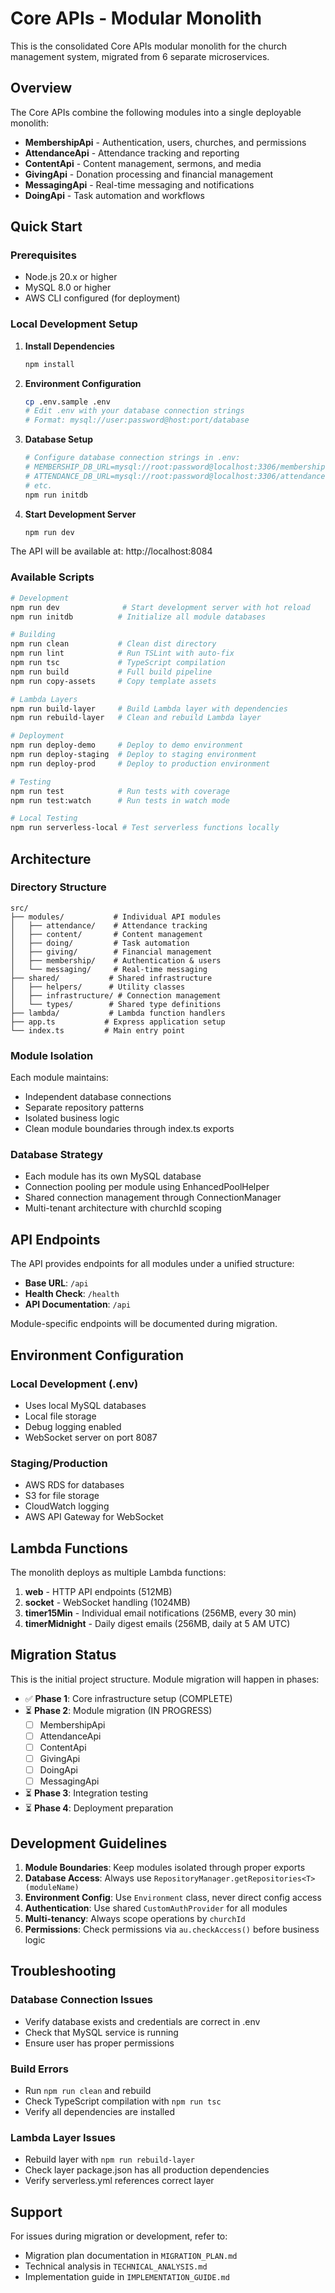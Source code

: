 # Core APIs - Modular Monolith

This is the consolidated Core APIs modular monolith for the church management system, migrated from 6 separate microservices.

## Overview

The Core APIs combine the following modules into a single deployable monolith:
- **MembershipApi** - Authentication, users, churches, and permissions
- **AttendanceApi** - Attendance tracking and reporting  
- **ContentApi** - Content management, sermons, and media
- **GivingApi** - Donation processing and financial management
- **MessagingApi** - Real-time messaging and notifications
- **DoingApi** - Task automation and workflows

## Quick Start

### Prerequisites
- Node.js 20.x or higher
- MySQL 8.0 or higher
- AWS CLI configured (for deployment)

### Local Development Setup

1. **Install Dependencies**
   ```bash
   npm install
   ```

2. **Environment Configuration**
   ```bash
   cp .env.sample .env
   # Edit .env with your database connection strings
   # Format: mysql://user:password@host:port/database
   ```

3. **Database Setup**
   ```bash
   # Configure database connection strings in .env:
   # MEMBERSHIP_DB_URL=mysql://root:password@localhost:3306/membership
   # ATTENDANCE_DB_URL=mysql://root:password@localhost:3306/attendance
   # etc.
   npm run initdb
   ```

4. **Start Development Server**
   ```bash
   npm run dev
   ```

The API will be available at: http://localhost:8084

### Available Scripts

```bash
# Development
npm run dev              # Start development server with hot reload
npm run initdb          # Initialize all module databases

# Building
npm run clean           # Clean dist directory
npm run lint            # Run TSLint with auto-fix
npm run tsc             # TypeScript compilation
npm run build           # Full build pipeline
npm run copy-assets     # Copy template assets

# Lambda Layers
npm run build-layer     # Build Lambda layer with dependencies
npm run rebuild-layer   # Clean and rebuild Lambda layer

# Deployment
npm run deploy-demo     # Deploy to demo environment
npm run deploy-staging  # Deploy to staging environment
npm run deploy-prod     # Deploy to production environment

# Testing
npm run test            # Run tests with coverage
npm run test:watch      # Run tests in watch mode

# Local Testing
npm run serverless-local # Test serverless functions locally
```

## Architecture

### Directory Structure

```
src/
├── modules/           # Individual API modules
│   ├── attendance/    # Attendance tracking
│   ├── content/       # Content management  
│   ├── doing/         # Task automation
│   ├── giving/        # Financial management
│   ├── membership/    # Authentication & users
│   └── messaging/     # Real-time messaging
├── shared/           # Shared infrastructure
│   ├── helpers/      # Utility classes
│   ├── infrastructure/ # Connection management
│   └── types/        # Shared type definitions
├── lambda/           # Lambda function handlers
├── app.ts           # Express application setup
└── index.ts         # Main entry point
```

### Module Isolation

Each module maintains:
- Independent database connections
- Separate repository patterns
- Isolated business logic
- Clean module boundaries through index.ts exports

### Database Strategy

- Each module has its own MySQL database
- Connection pooling per module using EnhancedPoolHelper
- Shared connection management through ConnectionManager
- Multi-tenant architecture with churchId scoping

## API Endpoints

The API provides endpoints for all modules under a unified structure:

- **Base URL**: `/api`
- **Health Check**: `/health`
- **API Documentation**: `/api`

Module-specific endpoints will be documented during migration.

## Environment Configuration

### Local Development (.env)
- Uses local MySQL databases
- Local file storage
- Debug logging enabled
- WebSocket server on port 8087

### Staging/Production
- AWS RDS for databases
- S3 for file storage
- CloudWatch logging
- AWS API Gateway for WebSocket

## Lambda Functions

The monolith deploys as multiple Lambda functions:

1. **web** - HTTP API endpoints (512MB)
2. **socket** - WebSocket handling (1024MB)
3. **timer15Min** - Individual email notifications (256MB, every 30 min)
4. **timerMidnight** - Daily digest emails (256MB, daily at 5 AM UTC)

## Migration Status

This is the initial project structure. Module migration will happen in phases:

- ✅ **Phase 1**: Core infrastructure setup (COMPLETE)
- ⏳ **Phase 2**: Module migration (IN PROGRESS)
  - [ ] MembershipApi
  - [ ] AttendanceApi  
  - [ ] ContentApi
  - [ ] GivingApi
  - [ ] DoingApi
  - [ ] MessagingApi
- ⏳ **Phase 3**: Integration testing
- ⏳ **Phase 4**: Deployment preparation

## Development Guidelines

1. **Module Boundaries**: Keep modules isolated through proper exports
2. **Database Access**: Always use `RepositoryManager.getRepositories<T>(moduleName)`
3. **Environment Config**: Use `Environment` class, never direct config access
4. **Authentication**: Use shared `CustomAuthProvider` for all modules
5. **Multi-tenancy**: Always scope operations by `churchId`
6. **Permissions**: Check permissions via `au.checkAccess()` before business logic

## Troubleshooting

### Database Connection Issues
- Verify database exists and credentials are correct in .env
- Check that MySQL service is running
- Ensure user has proper permissions

### Build Errors
- Run `npm run clean` and rebuild
- Check TypeScript compilation with `npm run tsc`
- Verify all dependencies are installed

### Lambda Layer Issues
- Rebuild layer with `npm run rebuild-layer`
- Check layer package.json has all production dependencies
- Verify serverless.yml references correct layer

## Support

For issues during migration or development, refer to:
- Migration plan documentation in `MIGRATION_PLAN.md`
- Technical analysis in `TECHNICAL_ANALYSIS.md`
- Implementation guide in `IMPLEMENTATION_GUIDE.md`